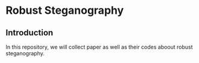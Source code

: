 # Robust Steganography 

## Introduction
In this repository, we will collect paper as well as their codes aboout robust steganography.

